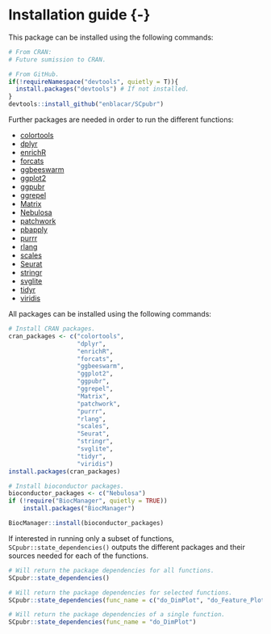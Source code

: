 # Installation guide {-}

This package can be installed using the following commands:

```r
# From CRAN:
# Future sumission to CRAN.

# From GitHub.
if(!requireNamespace("devtools", quietly = T)){
  install.packages("devtools") # If not installed.
}
devtools::install_github("enblacar/SCpubr")

```


Further packages are needed in order to run the different functions:

- [colortools](https://github.com/gastonstat/colortools)
- [dplyr](https://dplyr.tidyverse.org/)
- [enrichR](https://cran.r-project.org/web/packages/enrichR/vignettes/enrichR.html)
- [forcats](https://forcats.tidyverse.org/index.html)
- [ggbeeswarm](https://cran.r-project.org/web/packages/ggbeeswarm/index.html)
- [ggplot2](https://ggplot2.tidyverse.org/)
- [ggpubr](https://cran.r-project.org/web/packages/ggpubr/index.html)
- [ggrepel](https://cran.r-project.org/web/packages/ggrepel/vignettes/ggrepel.html)
- [Matrix](https://cran.r-project.org/web/packages/Matrix/index.html)
- [Nebulosa](http://bioconductor.org/packages/release/bioc/html/Nebulosa.html)
- [patchwork](https://patchwork.data-imaginist.com/)
- [pbapply](https://cran.rstudio.com/web/packages/pbapply/index.html)
- [purrr](https://purrr.tidyverse.org/)
- [rlang](https://cran.r-project.org/web/packages/rlang/index.html)
- [scales](https://cran.r-project.org/web/packages/scales/index.html)
- [Seurat](https://satijalab.org/seurat/index.html)
- [stringr](https://cran.r-project.org/web/packages/stringr/index.html)
- [svglite](https://cran.r-project.org/web/packages/svglite/index.html)
- [tidyr](https://tidyr.tidyverse.org/)
- [viridis](https://cran.r-project.org/web/packages/viridis/index.html)


All packages can be installed using the following commands:


```r
# Install CRAN packages.
cran_packages <- c("colortools",
                   "dplyr",
                   "enrichR",
                   "forcats",
                   "ggbeeswarm",
                   "ggplot2",
                   "ggpubr",
                   "ggrepel",
                   "Matrix",
                   "patchwork",
                   "purrr",
                   "rlang",
                   "scales",
                   "Seurat",
                   "stringr",
                   "svglite",
                   "tidyr",
                   "viridis")
install.packages(cran_packages)

# Install bioconductor packages.
bioconductor_packages <- c("Nebulosa")
if (!require("BiocManager", quietly = TRUE))
    install.packages("BiocManager")

BiocManager::install(bioconductor_packages)
```

If interested in running only a subset of functions, `SCpubr::state_dependencies()` outputs the different packages and their sources needed for each of the functions.


```r
# Will return the package dependencies for all functions.
SCpubr::state_dependencies()

# Will return the package dependencies for selected functions.
SCpubr::state_dependencies(func_name = c("do_DimPlot", "do_Feature_Plot"))

# Will return the package dependencies of a single function.
SCpubr::state_dependencies(func_name = "do_DimPlot")
```
